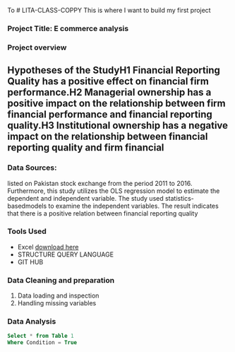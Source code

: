 To # LITA-CLASS-COPPY
This is where I want to build my first project 
### Project Title: E commerce analysis 

### Project overview 
Hypotheses of the StudyH1 Financial Reporting Quality has a positive effect on financial firm performance.H2  Managerial  ownership  has  a  positive  impact  on  the  relationship  between  firm  financial performance and financial reporting quality.H3  Institutional  ownership  has  a  negative  impact  on  the  relationship  between  financial                  reporting quality and firm financial 
---
### Data Sources:
listed  on  Pakistan  stock  exchange  from  the  period  2011  to 2016. Furthermore, this study utilizes the OLS regression model to estimate the dependent and   independent   variable.   The   study   used statistics-basedmodels   to   examine   the independent  variables.  The  result  indicates  that  there  is  a  positive  relation  between financial  reporting  quality 

### Tools Used
- Excel [download here](http.microsoft.com) 
- STRUCTURE QUERY LANGUAGE 
- GIT HUB

### Data Cleaning and preparation
1. Data loading and inspection 
2. Handling missing variables

### Data Analysis 
```Sql
Select * from Table 1
Where Condition = True
```
